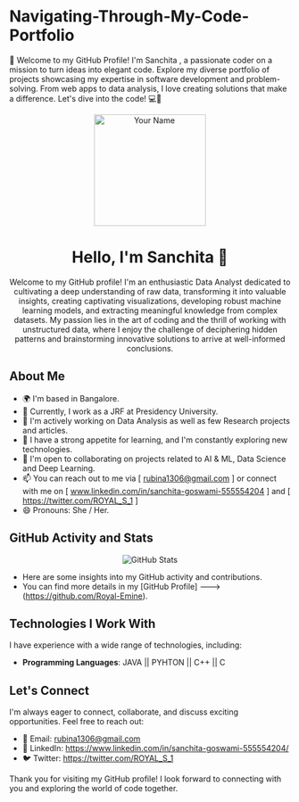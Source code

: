 # Navigating-Through-My-Code-Portfolio
👋 Welcome to my GitHub Profile! I'm Sanchita , a passionate coder on a mission to turn ideas into elegant code. Explore my diverse portfolio of projects showcasing my expertise in software development and problem-solving. From web apps to data analysis, I love creating solutions that make a difference. Let's dive into the code! 💻🚀
<!-- Header Section -->
<p align="center">
  <img src="https://avatars.githubusercontent.com/u/112507451?v=4" alt="Your Name" width="200" height="200">
</p>

<h1 align="center">Hello, I'm Sanchita 👋</h1>

<p align="center">
  Welcome to my GitHub profile! I'm an enthusiastic Data Analyst dedicated to cultivating a deep understanding of raw data, transforming it into valuable insights, creating captivating visualizations, developing robust machine learning models, and extracting meaningful knowledge from complex datasets. My passion lies in the art of coding and the thrill of working with unstructured data, where I enjoy the challenge of deciphering hidden patterns and brainstorming innovative solutions to arrive at well-informed conclusions.
</p>

<!-- About Me Section -->
## About Me

- 🌍 I'm based in Bangalore.
- 💼 Currently, I work as a JRF at Presidency University.
- 🔭 I'm actively working on Data Analysis as well as few Research projects and articles.
- 🌱 I have a strong appetite for learning, and I'm constantly exploring new technologies.
- 👯 I'm open to collaborating on projects related to AI & ML, Data Science and Deep Learning.
- 📫 You can reach out to me via [ rubina1306@gmail.com ] or connect with me on [ www.linkedin.com/in/sanchita-goswami-555554204 ] and [ https://twitter.com/ROYAL_S_1 ]
- 😄 Pronouns: She / Her.

<!-- Interests Section 
## My Interests

I'm passionate about:

- [Interest 1]: Describe your interest and why it fascinates you.
- [Interest 2]: Share what you've achieved or contributed to in this area.
- [Interest 3]: Mention any notable projects or experiences related to this interest.

<!-- GitHub Stats Section -->
## GitHub Activity and Stats

<p align="center">
  <img src="https://github-readme-stats.vercel.app/api?username=yourusername&show_icons=true&count_private=true&theme=dark" alt="GitHub Stats">
</p>

- Here are some insights into my GitHub activity and contributions.
- You can find more details in my [GitHub Profile] ---> (https://github.com/Royal-Emine).

<!-- Top Projects Section 
## Top Projects

Here are some of my noteworthy projects:

1. [Project Name 1](Link to Project 1)
   - Description: Provide a brief description of the project.
   - Technologies Used: List the technologies, libraries, and languages used.
   - Achievements: Mention any notable accomplishments or impact.
   
2. [Project Name 2](Link to Project 2)
   - Description: Describe the project's purpose and functionality.
   - Technologies Used: Enumerate the technologies applied.
   - Contributions: Highlight your role and contributions.
   
3. [Project Name 3](Link to Project 3)
   - Description: Explain the project's significance and goals.
   - Tech Stack: Specify the technology stack employed.
   - Outcomes: Share any results, feedback, or lessons learned.

<!-- Technologies Section -->
## Technologies I Work With

I have experience with a wide range of technologies, including:

- **Programming Languages**: JAVA || PYHTON || C++ || C 
<!--- **Frameworks and Libraries**: [Frameworks and Libraries]
- **Tools and DevOps**: [Tools and DevOps Technologies]
- **Databases**: [Databases] --->

<!-- Contact Section -->
## Let's Connect

I'm always eager to connect, collaborate, and discuss exciting opportunities. Feel free to reach out:

- 📧 Email: rubina1306@gmail.com
- 💬 LinkedIn: https://www.linkedin.com/in/sanchita-goswami-555554204/
- 🐦 Twitter: https://twitter.com/ROYAL_S_1
<!-- 🌐 Personal Website: [Your Website URL] -->

Thank you for visiting my GitHub profile! I look forward to connecting with you and exploring the world of code together.
